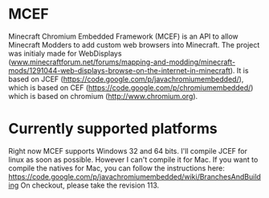 # MCEF
Minecraft Chromium Embedded Framework (MCEF) is an API to allow Minecraft Modders to add custom web browsers into Minecraft.
The project was initialy made for WebDisplays (www.minecraftforum.net/forums/mapping-and-modding/minecraft-mods/1291044-web-displays-browse-on-the-internet-in-minecraft).
It is based on JCEF (https://code.google.com/p/javachromiumembedded/), which is based on CEF (https://code.google.com/p/chromiumembedded/) which is based on chromium (http://www.chromium.org).

# Currently supported platforms
Right now MCEF supports Windows 32 and 64 bits. I'll compile JCEF for linux as soon as possible. However I can't compile it for Mac.
If you want to compile the natives for Mac, you can follow the instructions here: https://code.google.com/p/javachromiumembedded/wiki/BranchesAndBuilding
On checkout, please take the revision 113.
